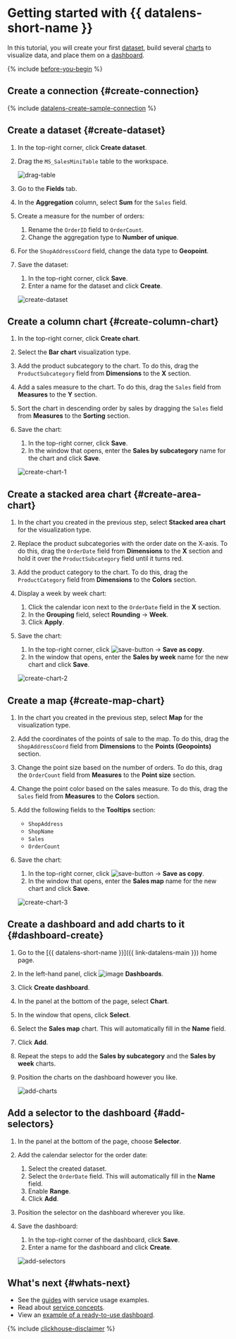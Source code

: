 # Getting started with {{ datalens-short-name }}



In this tutorial, you will create your first [dataset](concepts/dataset/index.md), build several [charts](concepts/chart/index.md) to visualize data, and place them on a [dashboard](concepts/dashboard.md).



{% include [before-you-begin](../_tutorials/includes/before-you-begin-datalens.md) %}


## Create a connection {#create-connection}

{% include [datalens-create-sample-connection](../_includes/datalens/operations/datalens-create-sample-connection.md) %}

## Create a dataset {#create-dataset}

1. In the top-right corner, click **Create dataset**.


1. Drag the `MS_SalesMiniTable` table to the workspace.

   ![drag-table](../_assets/datalens/quickstart/02-drag-table.png)

1. Go to the **Fields** tab.


1. In the **Aggregation** column, select **Sum** for the `Sales` field.
1. Create a measure for the number of orders:

   1. Rename the `OrderID` field to `OrderCount`.
   1. Change the aggregation type to **Number of unique**.
1. For the `ShopAddressCoord` field, change the data type to **Geopoint**.
1. Save the dataset:

   1. In the top-right corner, click **Save**.
   1. Enter a name for the dataset and click **Create**.

   ![create-dataset](../_assets/datalens/quickstart/03-create-dataset.png)

## Create a column chart {#create-column-chart}

1. In the top-right corner, click **Create chart**.
1. Select the **Bar chart** visualization type.
1. Add the product subcategory to the chart. To do this, drag the `ProductSubcategory` field from **Dimensions** to the **X** section.
1. Add a sales measure to the chart. To do this, drag the `Sales` field from **Measures** to the **Y** section.
1. Sort the chart in descending order by sales by dragging the `Sales` field from **Measures** to the **Sorting** section.
1. Save the chart:

   1. In the top-right corner, click **Save**.
   1. In the window that opens, enter the **Sales by subcategory** name for the chart and click **Save**.

   ![create-chart-1](../_assets/datalens/quickstart/04-create-column-chart.png)

## Create a stacked area chart {#create-area-chart}

1. In the chart you created in the previous step, select **Stacked area chart** for the visualization type.
1. Replace the product subcategories with the order date on the X-axis. To do this, drag the `OrderDate` field from **Dimensions** to the **X** section and hold it over the `ProductSubcategory` field until it turns red.
1. Add the product category to the chart. To do this, drag the `ProductCategory` field from **Dimensions** to the **Colors** section.
1. Display a week by week chart:

   1. Click the calendar icon next to the `OrderDate` field in the **X** section.
   1. In the **Grouping** field, select **Rounding** → **Week**.
   1. Click **Apply**.

1. Save the chart:

   1. In the top-right corner, click ![save-button](../_assets/console-icons/chevron-down.svg) → **Save as copy**.
   1. In the window that opens, enter the **Sales by week** name for the new chart and click **Save**.

   ![create-chart-2](../_assets/datalens/quickstart/05-create-area-chart.png)

## Create a map {#create-map-chart}

1. In the chart you created in the previous step, select **Map** for the visualization type.
1. Add the coordinates of the points of sale to the map. To do this, drag the `ShopAddressCoord` field from **Dimensions** to the **Points (Geopoints)** section.
1. Change the point size based on the number of orders. To do this, drag the `OrderCount` field from **Measures** to the **Point size** section.
1. Change the point color based on the sales measure. To do this, drag the `Sales` field from **Measures** to the **Colors** section.
1. Add the following fields to the **Tooltips** section:

   * `ShopAddress`
   * `ShopName`
   * `Sales`
   * `OrderCount`
1. Save the chart:

   1. In the top-right corner, click ![save-button](../_assets/console-icons/chevron-down.svg) → **Save as copy**.
   1. In the window that opens, enter the **Sales map** name for the new chart and click **Save**.

   ![create-chart-3](../_assets/datalens/quickstart/06-create-map-chart.png)

## Create a dashboard and add charts to it {#dashboard-create}

1. Go to the [{{ datalens-short-name }}]({{ link-datalens-main }}) home page.
1. In the left-hand panel, click ![image](../_assets/console-icons/layout-cells-large.svg) **Dashboards**.
1. Click **Create dashboard**.
1. In the panel at the bottom of the page, select **Chart**.
1. In the window that opens, click **Select**.
1. Select the **Sales map** chart. This will automatically fill in the **Name** field.
1. Click **Add**.
1. Repeat the steps to add the **Sales by subcategory** and the **Sales by week** charts.
1. Position the charts on the dashboard however you like.

   ![add-charts](../_assets/datalens/quickstart/07-add-charts.png)

## Add a selector to the dashboard {#add-selectors}

1. In the panel at the bottom of the page, choose **Selector**.
1. Add the calendar selector for the order date:

   1. Select the created dataset.
   1. Select the `OrderDate` field. This will automatically fill in the **Name** field.
   1. Enable **Range**.
   1. Click **Add**.

1. Position the selector on the dashboard wherever you like.
1. Save the dashboard:

   1. In the top-right corner of the dashboard, click **Save**.
   1. Enter a name for the dashboard and click **Create**.

   ![add-selectors](../_assets/datalens/quickstart/08-add-selectors.png)



## What's next {#whats-next}

* See the [guides](tutorials/index.md) with service usage examples.
* Read about [service concepts](./concepts/index.md).
* View an [example of a ready-to-use dashboard](https://datalens.yandex/9fms9uae7ip02).

{% include [clickhouse-disclaimer](../_includes/clickhouse-disclaimer.md) %}
